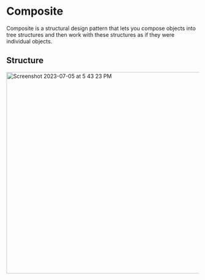 # Composite

Composite is a structural design pattern that lets you compose objects into tree structures and then work with these structures as if they were individual objects.

## Structure
<img width="526" alt="Screenshot 2023-07-05 at 5 43 23 PM" src="https://github.com/hoang2109/DesignPatternInSwift/assets/1131493/4143f1bc-30a3-4c93-8354-de3756b4414e">
